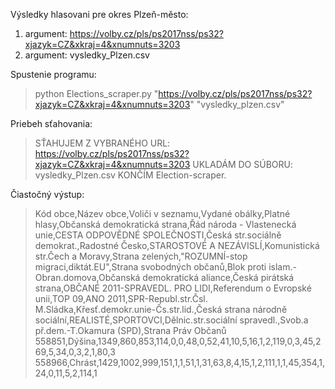 Výsledky hlasovani pre okres Plzeň-město:
   
1. argument: https://volby.cz/pls/ps2017nss/ps32?xjazyk=CZ&xkraj=4&xnumnuts=3203
2. argument: vysledky_Plzen.csv

Spustenie programu:

> python Elections_scraper.py "https://volby.cz/pls/ps2017nss/ps32?xjazyk=CZ&xkraj=4&xnumnuts=3203" "vysledky_plzen.csv"

Priebeh sťahovania:

> SŤAHUJEM Z VYBRANÉHO URL: https://volby.cz/pls/ps2017nss/ps32?xjazyk=CZ&xkraj=4&xnumnuts=3203
> UKLADÁM DO SÚBORU: vysledky_Plzen.csv
> KONČÍM Election-scraper.

Čiastočný výstup:

> Kód obce,Název obce,Voliči v seznamu,Vydané obálky,Platné hlasy,Občanská demokratická strana,Řád národa - Vlastenecká unie,CESTA ODPOVĚDNÉ SPOLEČNOSTI,Česká str.sociálně demokrat.,Radostné Česko,STAROSTOVÉ A NEZÁVISLÍ,Komunistická str.Čech a Moravy,Strana zelených,"ROZUMNÍ-stop migraci,diktát.EU",Strana svobodných občanů,Blok proti islam.-Obran.domova,Občanská demokratická aliance,Česká pirátská strana,OBČANÉ 2011-SPRAVEDL. PRO LIDI,Referendum o Evropské unii,TOP 09,ANO 2011,SPR-Republ.str.Čsl. M.Sládka,Křesť.demokr.unie-Čs.str.lid.,Česká strana národně sociální,REALISTÉ,SPORTOVCI,Dělnic.str.sociální spravedl.,Svob.a př.dem.-T.Okamura (SPD),Strana Práv Občanů
> 558851,Dýšina,1349,860,853,114,0,0,48,0,52,41,10,5,16,1,2,119,0,3,45,269,5,34,0,3,2,1,80,3
> 558966,Chrást,1429,1002,999,151,1,1,51,1,31,63,8,4,15,1,2,111,1,1,45,354,1,24,0,11,5,2,114,1 